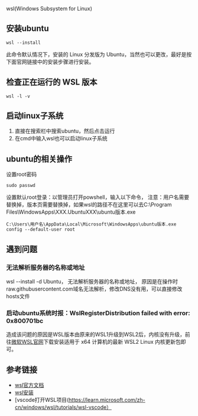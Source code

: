 wsl(Windows Subsystem for Linux)


## 安装ubuntu
```
wsl --install
```
此命令默认情况下，安装的 Linux 分发版为 Ubuntu，当然也可以更改，最好是按下面官网链接中的安装步骤进行安装。


## 检查正在运行的 WSL 版本
```
wsl -l -v
```


## 启动linux子系统
1. 直接在搜索栏中搜索ubuntu，然后点击运行
2. 在cmd中输入wsl也可以启动linux子系统


## ubuntu的相关操作
设置root密码
```
sudo passwd
```


设置默认root登录：以管理员打开powshell，输入以下命令，
注意：用户名需要替换掉，版本页需要替换掉，如果wsl的路径不在这里可以去C:\Program Files\WindowsApps\XXX.UbuntuXXX\ubuntu版本.exe
```
C:\Users\用户名\AppData\Local\Microsoft\WindowsApps\ubuntu版本.exe config --default-user root
```
## 遇到问题


###  无法解析服务器的名称或地址
wsl --install -d Ubuntu， 无法解析服务器的名称或地址，
原因是在操作时raw.githubusercontent.com域名无法解析，修改DNS没有用，可以直接修改hosts文件


### 启动ubuntu系统时报：WslRegisterDistribution failed with error: 0x800701bc
造成该问题的原因是WSL版本由原来的WSL1升级到WSL2后，内核没有升级，前往[微软WSL官网](https://docs.microsoft.com/zh-cn/windows/wsl/wsl2-kernel)下载安装适用于 x64 计算机的最新 WSL2 Linux 内核更新包即可。


## 参考链接
- [wsl官方文档](https://learn.microsoft.com/zh-cn/windows/wsl/)
- [wsl安装](https://learn.microsoft.com/zh-cn/windows/wsl/install-manual)
- [vscode打开WSL项目(https://learn.microsoft.com/zh-cn/windows/wsl/tutorials/wsl-vscode）